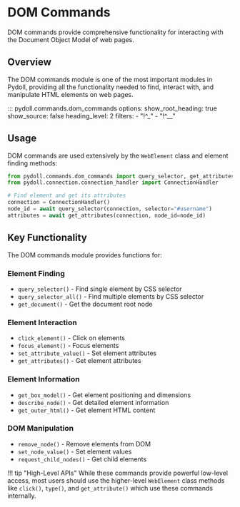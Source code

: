# DOM Commands

DOM commands provide comprehensive functionality for interacting with the Document Object Model of web pages.

## Overview

The DOM commands module is one of the most important modules in Pydoll, providing all the functionality needed to find, interact with, and manipulate HTML elements on web pages.

::: pydoll.commands.dom_commands
    options:
      show_root_heading: true
      show_source: false
      heading_level: 2
      filters:
        - "!^_"
        - "!^__"

## Usage

DOM commands are used extensively by the `WebElement` class and element finding methods:

```python
from pydoll.commands.dom_commands import query_selector, get_attributes
from pydoll.connection.connection_handler import ConnectionHandler

# Find element and get its attributes
connection = ConnectionHandler()
node_id = await query_selector(connection, selector="#username")
attributes = await get_attributes(connection, node_id=node_id)
```

## Key Functionality

The DOM commands module provides functions for:

### Element Finding
- `query_selector()` - Find single element by CSS selector
- `query_selector_all()` - Find multiple elements by CSS selector
- `get_document()` - Get the document root node

### Element Interaction
- `click_element()` - Click on elements
- `focus_element()` - Focus elements
- `set_attribute_value()` - Set element attributes
- `get_attributes()` - Get element attributes

### Element Information
- `get_box_model()` - Get element positioning and dimensions
- `describe_node()` - Get detailed element information
- `get_outer_html()` - Get element HTML content

### DOM Manipulation
- `remove_node()` - Remove elements from DOM
- `set_node_value()` - Set element values
- `request_child_nodes()` - Get child elements

!!! tip "High-Level APIs"
    While these commands provide powerful low-level access, most users should use the higher-level `WebElement` class methods like `click()`, `type()`, and `get_attribute()` which use these commands internally. 